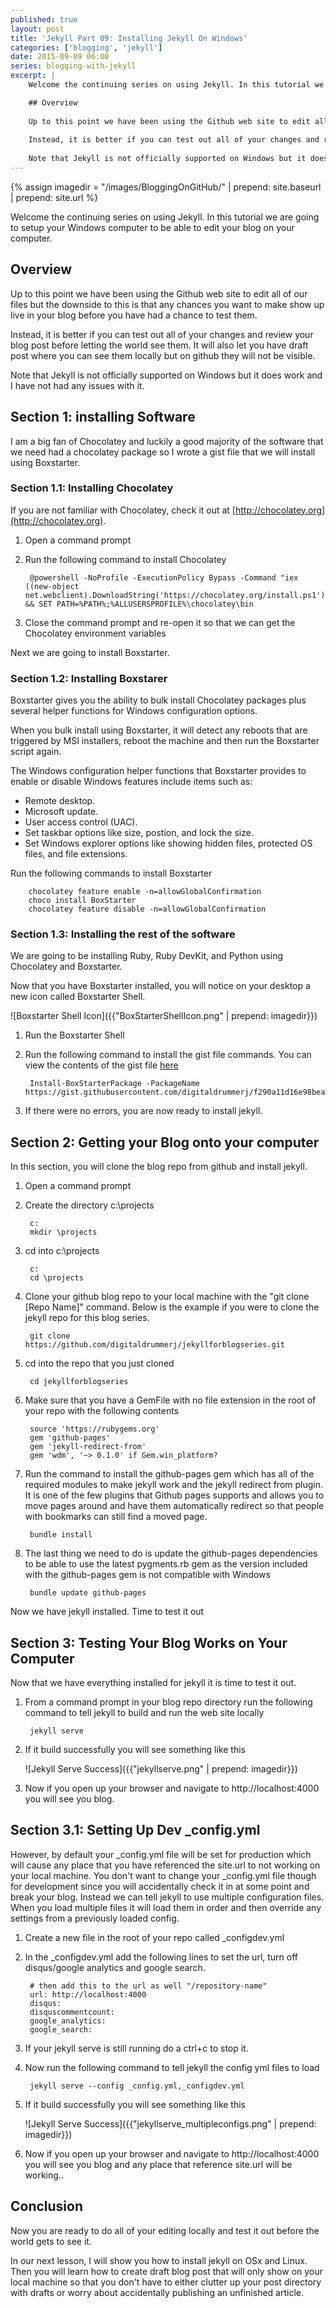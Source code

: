```yaml
---
published: true
layout: post
title: 'Jekyll Part 09: Installing Jekyll On Windows'
categories: ['blogging', 'jekyll']
date: 2015-09-09 06:00
series: blogging-with-jekyll
excerpt: |
    Welcome the continuing series on using Jekyll. In this tutorial we are going to setup your Windows computer to be able to edit your blog on your computer.

    ## Overview
    
    Up to this point we have been using the Github web site to edit all of our files but the downside to this is that any chances you want to make show up live in your blog before you have had a chance to test them.  
    
    Instead, it is better if you can test out all of your changes and review your blog post before letting the world see them.  It will also let you have draft post where you can see them locally but on github they will not be visible.
    
    Note that Jekyll is not officially supported on Windows but it does work and I have not had any issues with it.
---
```

{% assign imagedir = "/images/BloggingOnGitHub/" | prepend: site.baseurl | prepend: site.url %}

Welcome the continuing series on using Jekyll. In this tutorial we are going to setup your Windows computer to be able to edit your blog on your computer.




## Overview

Up to this point we have been using the Github web site to edit all of our files but the downside to this is that any chances you want to make show up live in your blog before you have had a chance to test them.  

Instead, it is better if you can test out all of your changes and review your blog post before letting the world see them.  It will also let you have draft post where you can see them locally but on github they will not be visible.

Note that Jekyll is not officially supported on Windows but it does work and I have not had any issues with it.

## Section 1: installing Software

I am a big fan of Chocolatey and luckily a good majority of the software that we need had a chocolatey package so I wrote a gist file that we will install using Boxstarter.

### Section 1.1: Installing Chocolatey

If you are not familiar with Chocolatey, check it out at [http://chocolatey.org](http://chocolatey.org).

1. Open a command prompt
1. Run the following command to install Chocolatey

		@powershell -NoProfile -ExecutionPolicy Bypass -Command "iex ((new-object net.webclient).DownloadString('https://chocolatey.org/install.ps1'))" && SET PATH=%PATH%;%ALLUSERSPROFILE%\chocolatey\bin
		
1. Close the command prompt and re-open it so that we can get the Chocolatey environment variables

Next we are going to install Boxstarter.

### Section 1.2: Installing Boxstarer

Boxstarter gives you the ability to bulk install Chocolatey packages plus several helper functions for Windows configuration options.

When you bulk install using Boxstarter, it will detect any reboots that are triggered by MSI installers, reboot the machine and then run the Boxstarter script again.

The Windows configuration helper functions that Boxstarter provides to enable or disable Windows features include items such as:

* Remote desktop.
* Microsoft update.
* User access control (UAC).
* Set taskbar options like size, postion, and lock the size.
* Set Windows explorer options like showing hidden files, protected OS files, and file extensions.

 
Run the following commands to install Boxstarter

		chocolatey feature enable -n=allowGlobalConfirmation
		choco install BoxStarter
		chocolatey feature disable -n=allowGlobalConfirmation	
		
### Section 1.3: Installing the rest of the software

We are going to be installing Ruby, Ruby DevKit, and Python using Chocolatey and Boxstarter.

Now that you have Boxstarter installed, you will notice on your desktop a new icon called Boxstarter Shell.  

![Boxstarter Shell Icon]({{"BoxStarterShellIcon.png" | prepend: imagedir}})


1. Run the Boxstarter Shell
1. Run the following command to install the gist file commands. You can view the contents of the gist file [here](https://gist.githubusercontent.com/digitaldrummerj/f290a11d16e98beabd8b/raw/de3d6d551a0f881e0e66cf6c8ec2cc49c35525e0/jekyll)

		Install-BoxStarterPackage -PackageName https://gist.githubusercontent.com/digitaldrummerj/f290a11d16e98beabd8b/raw/de3d6d551a0f881e0e66cf6c8ec2cc49c35525e0/jekyll
		
1. If there were no errors, you are now ready to install jekyll.



## Section 2: Getting your Blog onto your computer

In this section, you will clone the blog repo from github and install jekyll.

1. Open a command prompt 
1. Create the directory c:\projects

		c:
		mkdir \projects
	
1. cd into c:\projects

		c: 
		cd \projects
		  
1. Clone your github blog repo to your local machine with the "git clone [Repo Name]" command.  Below is the example if you were to clone the jekyll repo for this blog series.

		git clone https://github.com/digitaldrummerj/jekyllforblogseries.git 

1. cd into the repo that you just cloned

		cd jekyllforblogseries
	
1. Make sure that you have a GemFile with no file extension in the root of your repo with the following contents

		source 'https://rubygems.org'
		gem 'github-pages'
		gem 'jekyll-redirect-from'
		gem 'wdm', '~> 0.1.0' if Gem.win_platform?

1. Run the command to install the github-pages gem which has all of the required modules to make jekyll work and the jekyll redirect from plugin.  It is one of the few plugins that Github pages supports and allows you to move pages around and have them automatically redirect so that people with bookmarks can still find a moved page.   

		bundle install

1. The last thing we need to do is update the github-pages dependencies to be able to use the latest pygments.rb gem as the version included with the github-pages gem is not compatible with Windows

		bundle update github-pages
		
Now we have jekyll installed.  Time to test it out

## Section 3: Testing Your Blog Works on Your Computer

Now that we have everything installed for jekyll it is time to test it out.  

1. From a command prompt in your blog repo directory run the following command to tell jekyll to build and run the web site locally
 
		jekyll serve 

1. If it build successfully you will see something like this
	
	
	![Jekyll Serve Success]({{"jekyllserve.png" | prepend: imagedir}})

1. Now if you open up your browser and navigate to http://localhost:4000 you will see you blog.

## Section 3.1: Setting Up Dev _config.yml

However, by default your _config.yml file will be set for production which will cause any place that you have referenced the site.url to not working on your local machine.  You don't want to change your _config.yml file though for development since you will accidentally check it in at some point and break your blog.  Instead we can tell jekyll to use multiple configuration files.  When you load multiple files it will load them in order and then override any settings from a previously loaded config.

1. Create a new file in the root of your repo called _configdev.yml
1. In the _configdev.yml add the following lines to set the url, turn off disqus/google analytics and google search.  

		# then add this to the url as well "/repository-name"
		url: http://localhost:4000
		disqus:
		disquscommentcount: 
		google_analytics: 
		google_search: 
	
1. If your jekyll serve is still running do a ctrl+c to stop it.
1. Now run the following command to tell jekyll the config yml files to load
 
 		jekyll serve --config _config.yml,_configdev.yml
	 
1. 	If it build successfully you will see something like this	


	![Jekyll Serve Success]({{"jekyllserve_multipleconfigs.png" | prepend: imagedir}})
 
1. Now if you open up your browser and navigate to http://localhost:4000 you will see you blog and any place that reference site.url will be working..


## Conclusion

Now you are ready to do all of your editing locally and  test it out before the world gets to see it. 

In our next lesson, I will show you how to install jekyll on OSx and Linux.  Then you will learn how to create draft blog post that will only show on your local machine so that you don't have to either clutter up your post directory with drafts or worry about accidentally publishing an unfinished article.


